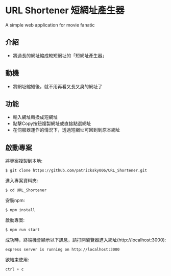 # URL Shortener 短網址產生器
A simple web application for movie fanatic

## 介紹
- 將過長的網址縮成較短網址的「短網址產生器」

## 動機
- 將網址縮短後，就不用再看又長又臭的網址了

## 功能
- 輸入網址轉換成短網址
- 點擊Copy按鈕複製網址或直接點選網址
- 在伺服器運作的情況下，透過短網址可回到到原本網址

## 啟動專案
將專案複製到本地:
```
$ git clone https://github.com/patricksky006/URL_Shortener.git
```
進入專案資料夾:
```
$ cd URL_Shortener
```
安裝npm:
```
$ npm install
```
啟動專案:
```
$ npm run start
```

成功時，終端機會顯示以下訊息，請打開瀏覽器進入網址(http://localhost:3000):
```
express server is running on http://localhost:3000
```

欲結束使用:
```
ctrl + c
```